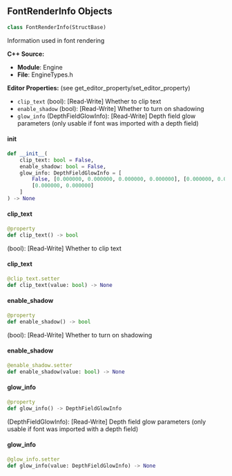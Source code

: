 ## FontRenderInfo Objects

```python
class FontRenderInfo(StructBase)
```

Information used in font rendering

**C++ Source:**

- **Module**: Engine
- **File**: EngineTypes.h

**Editor Properties:** (see get_editor_property/set_editor_property)

- ``clip_text`` (bool):  [Read-Write] Whether to clip text
- ``enable_shadow`` (bool):  [Read-Write] Whether to turn on shadowing
- ``glow_info`` (DepthFieldGlowInfo):  [Read-Write] Depth field glow parameters (only usable if font was imported with a depth field)

<a id="unreal.FontRenderInfo.__init__"></a>

#### __init__

```python
def __init__(
    clip_text: bool = False,
    enable_shadow: bool = False,
    glow_info: DepthFieldGlowInfo = [
        False, [0.000000, 0.000000, 0.000000, 0.000000], [0.000000, 0.000000],
        [0.000000, 0.000000]
    ]
) -> None
```

<a id="unreal.FontRenderInfo.clip_text"></a>

#### clip_text

```python
@property
def clip_text() -> bool
```

(bool):  [Read-Write] Whether to clip text

<a id="unreal.FontRenderInfo.clip_text"></a>

#### clip_text

```python
@clip_text.setter
def clip_text(value: bool) -> None
```

<a id="unreal.FontRenderInfo.enable_shadow"></a>

#### enable_shadow

```python
@property
def enable_shadow() -> bool
```

(bool):  [Read-Write] Whether to turn on shadowing

<a id="unreal.FontRenderInfo.enable_shadow"></a>

#### enable_shadow

```python
@enable_shadow.setter
def enable_shadow(value: bool) -> None
```

<a id="unreal.FontRenderInfo.glow_info"></a>

#### glow_info

```python
@property
def glow_info() -> DepthFieldGlowInfo
```

(DepthFieldGlowInfo):  [Read-Write] Depth field glow parameters (only usable if font was imported with a depth field)

<a id="unreal.FontRenderInfo.glow_info"></a>

#### glow_info

```python
@glow_info.setter
def glow_info(value: DepthFieldGlowInfo) -> None
```

<a id="unreal.CanvasUVTri"></a>
